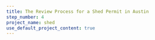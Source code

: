 ```yaml
---
title: The Review Process for a Shed Permit in Austin
step_number: 4
project_name: shed
use_default_project_content: true
---
```

